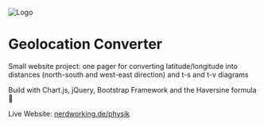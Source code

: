 ![Logo](https://raw.githubusercontent.com/dasbenjo/geolocation-converter/main/assets/favicon/android-icon-96x96.png)

# Geolocation Converter

Small website project: one pager for converting latitude/longitude into distances (north-south and west-east direction) and t-s and t-v diagrams

Build with Chart.js, jQuery, Bootstrap Framework and the Haversine formula 🚀

Live Website: [nerdworking.de/physik](https://nerdworking.de/physik)
